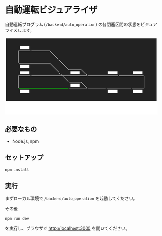# 自動運転ビジュアライザ

自動運転プログラム (`/backend/auto_operation`) の各閉塞区間の状態をビジュアライズします。

![](docs/preview.png)

## 必要なもの

- Node.js, npm

## セットアップ

```bash
npm install
```

## 実行

まずローカル環境で `/backend/auto_operation` を起動してください。

その後

```bash
npm run dev
```

を実行し、ブラウザで [http://localhost:3000](http://localhost:3000) を開いてください。
